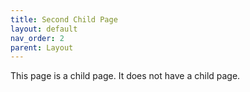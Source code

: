 ```yaml
---
title: Second Child Page
layout: default
nav_order: 2
parent: Layout
---
```

 This page is a child page. It does not have a child page. 